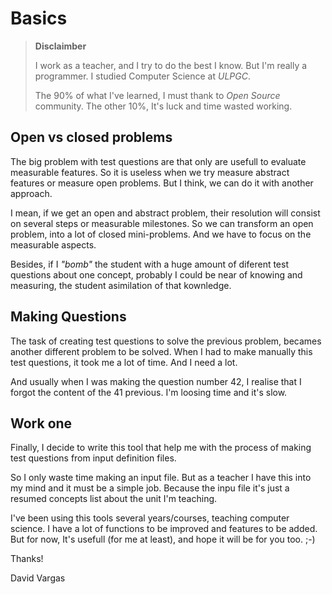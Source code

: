 # Basics

> **Disclaimber**
>
> I work as a teacher, and I try to do the best I know. But I'm really a programmer. I studied Computer Science at *ULPGC*.
>
> The 90% of what I've learned, I must thank to *Open Source* community.
The other 10%, It's luck and time wasted working.

## Open vs closed problems

The big problem with test questions are that only are usefull to evaluate
measurable features. So it is useless when we try measure abstract
features or measure open problems. But I think, we can do it with another approach.

I mean, if we get an open and abstract problem, their resolution will consist on several steps or measurable milestones. So we can transform an open problem, into a lot of closed mini-problems. And we have to focus on the measurable aspects.

Besides, if I *"bomb"* the student with a huge amount of diferent test questions about one concept, probably I could be near of knowing and measuring, the student asimilation of that kownledge.

## Making Questions

The task of creating test questions to solve the previous problem, becames another different problem to be solved. When I had to make manually this test questions, it took me a lot of time. And I need a lot.

And usually when I was making the question number 42, I realise that I forgot the content of the 41 previous. I'm loosing time and it's slow.

## Work one

Finally, I decide to write this tool that help me with the process of
making test questions from input definition files.

So I only waste time making an input file. But as a teacher I have this
into my mind and it must be a simple job. Because the inpu file it's just a resumed concepts list about the unit I'm teaching.

I've been using this tools several years/courses, teaching computer
science. I have a lot of functions to be improved and features to be added.
But for now, It's usefull (for me at least), and hope it will be for you too.
;-)

Thanks!

David Vargas
